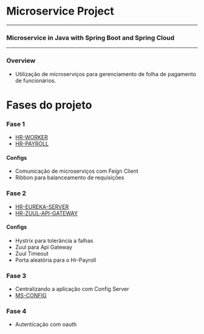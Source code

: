 # Microservice Project

<hr>

### Microservice in Java with Spring Boot and Spring Cloud

<hr>

### Overview

- Utilização de microserviços para gerenciamento de folha de pagamento de funcionários.

# Fases do projeto

### Fase 1

* [HR-WORKER](https://github.com/Uallessonivo/microservice-course/tree/main/hrworker)
* [HR-PAYROLL](https://github.com/Uallessonivo/microservice-course/tree/main/hrpayroll)

#### Configs

* Comunicação de microserviços com Feign Client
* Ribbon para balanceamento de requisições


### Fase 2

* [HR-EUREKA-SERVER](https://github.com/Uallessonivo/microservice-course/tree/main/hreureka)
* [HR-ZUUL-API-GATEWAY](https://github.com/Uallessonivo/microservice-course/tree/main/hrgateway)

#### Configs

* Hystrix para tolerância a falhas
* Zuul para Api Gateway
* Zuul Timeout
* Porta aleatória para o Hr-Payroll

### Fase 3

* Centralizando a aplicação com Config Server
* [MS-CONFIG](https://github.com/Uallessonivo/ms-app-configsy)

### Fase 4

* Autenticação com oauth
